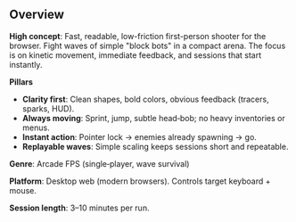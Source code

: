 ## Overview

**High concept**: Fast, readable, low-friction first-person shooter for the browser. Fight waves of simple "block bots" in a compact arena. The focus is on kinetic movement, immediate feedback, and sessions that start instantly.

**Pillars**
- **Clarity first**: Clean shapes, bold colors, obvious feedback (tracers, sparks, HUD).
- **Always moving**: Sprint, jump, subtle head‑bob; no heavy inventories or menus.
- **Instant action**: Pointer lock → enemies already spawning → go.
- **Replayable waves**: Simple scaling keeps sessions short and repeatable.

**Genre**: Arcade FPS (single‑player, wave survival)

**Platform**: Desktop web (modern browsers). Controls target keyboard + mouse.

**Session length**: 3–10 minutes per run.


